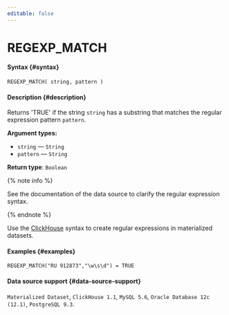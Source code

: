 ```yaml
---
editable: false
---
```


# REGEXP_MATCH



#### Syntax {#syntax}


```
REGEXP_MATCH( string, pattern )
```

#### Description {#description}
Returns 'TRUE' if the string `string` has a substring that matches the regular expression pattern `pattern`.

**Argument types:**
- `string` — `String`
- `pattern` — `String`


**Return type**: `Boolean`

{% note info %}

See the documentation of the data source to clarify the regular expression syntax.

{% endnote %}

Use the [ClickHouse](https://github.com/google/re2/wiki/Syntax) syntax to create regular expressions in materialized datasets.



#### Examples {#examples}

```
REGEXP_MATCH("RU 912873","\w\s\d") = TRUE
```


#### Data source support {#data-source-support}

`Materialized Dataset`, `ClickHouse 1.1`, `MySQL 5.6`, `Oracle Database 12c (12.1)`, `PostgreSQL 9.3`.
